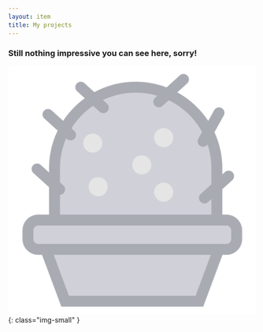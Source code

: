 ```yaml
---
layout: item
title: My projects
---
```


### Still nothing impressive you can see here, sorry!

![Cactus](https://raw.githubusercontent.com/youssefadly237/youssefadly237.github.io/main/all_collections/_items/assets/cactus.svg){: class="img-small" }
